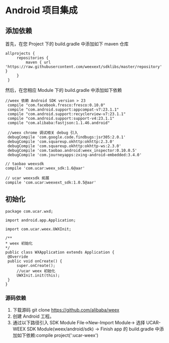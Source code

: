 # Android 项目集成

## 添加依赖

首先，在您 Project 下的 build.gradle 中添加如下 maven 仓库

```
allprojects {
     repositories {
         maven { url 'https://raw.githubusercontent.com/weexext/sdklibs/master/repository' }
     }
 }
```

然后，在您相应 Module 下的 build.gradle 中添加如下依赖

```
//weex 依赖 Android SDK version > 23
 compile "com.facebook.fresco:fresco:0.10.0"
 compile "com.android.support:appcompat-v7:23.1.1"
 compile "com.android.support:recyclerview-v7:23.1.1"
 compile "com.android.support:support-v4:23.1.1"
 compile "com.alibaba:fastjson:1.1.46.android"

 //weex chrome 调试相关 debug 引入
 debugCompile 'com.google.code.findbugs:jsr305:2.0.1'
 debugCompile 'com.squareup.okhttp:okhttp:2.3.0'
 debugCompile 'com.squareup.okhttp:okhttp-ws:2.3.0'
 debugCompile 'com.taobao.android:weex_inspector:0.10.0.5'
 debugCompile 'com.journeyapps:zxing-android-embedded:3.4.0'

// taobao weexsdk
compile 'com.ucar:weex_sdk:1.6@aar'

// ucar weexsdk 拓展
compile 'com.ucar:weexext_sdk:1.0.5@aar'

```

## 初始化

```
package com.ucar.wxd;

import android.app.Application;

import com.ucar.weex.UWXInit;

/**
* weex 初始化
*/
public class WXApplication extends Application {
 @Override
 public void onCreate() {
     super.onCreate();
     //ucar weex 初始化
     UWXInit.init(this);
 }
}
```

### 源码依赖

1. 下载源码 git clone https://github.com/alibaba/weex
2. 创建 Android 工程。
3. 通过以下路径引入 SDK Module
File->New-Import Module-> 选择 UCAR-WEEX SDK Module(weex/android/sdk) -> Finish
app 的 build.gradle 中添加如下依赖:compile project(':ucar-weex')

